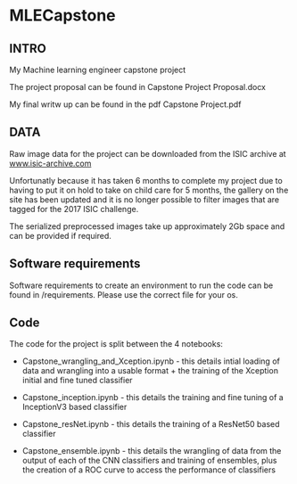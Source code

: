 # MLECapstone

INTRO
-----
My Machine learning engineer capstone project

The project proposal can be found in Capstone Project Proposal.docx

My final writw up can be found in the pdf Capstone Project.pdf

DATA
----
Raw image data for the project can be downloaded from the ISIC archive at www.isic-archive.com

Unfortunatly because it has taken 6 months to complete my project due to having to put it on hold to take on child care for 5 months, the gallery on the site has been updated and it is no longer possible to filter images that are tagged for the 2017 ISIC challenge. 

The serialized preprocessed images take up approximately 2Gb space and can be provided if required.

Software requirements
---------------------
Software requirements to create an environment to run the code can be found in /requirements. Please use   the correct file for your os.

Code
-----
The code for the project is split between the 4 notebooks:

* Capstone_wrangling_and_Xception.ipynb - this details intial loading of data and wrangling into a usable format + the training of the Xception initial and fine tuned classifier

* Capstone_inception.ipynb - this details the training and fine tuning of a InceptionV3 based classifier

* Capstone_resNet.ipynb - this details the training of a ResNet50 based classifier

* Capstone_ensemble.ipynb - this details the wrangling of data from the output of each of the CNN classifiers and training of ensembles, plus the creation of a ROC curve to access the performance of classifiers

